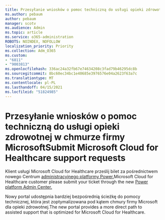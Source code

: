 ```yaml
---
title: Przesyłanie wniosków o pomoc techniczną do usługi opieki zdrowotnej w chmurze firmy Microsoft
ms.author: pebaum
author: pebaum
manager: scotv
ms.audience: Admin
ms.topic: article
ms.service: o365-administration
ROBOTS: NOINDEX, NOFOLLOW
localization_priority: Priority
ms.collection: Adm_O365
ms.custom:
- "6811"
- "9003813"
ms.openlocfilehash: 336ac24a32fb67e74634208c3fad79b46295dc8b
ms.sourcegitcommit: 8bc60ec34bc1e40685e3976576e04a2623f63a7c
ms.translationtype: MT
ms.contentlocale: pl-PL
ms.lasthandoff: 04/15/2021
ms.locfileid: "51824985"
---
```

# <a name="submit-microsoft-cloud-for-healthcare-support-requests"></a><span data-ttu-id="cb6f8-102">Przesyłanie wniosków o pomoc techniczną do usługi opieki zdrowotnej w chmurze firmy Microsoft</span><span class="sxs-lookup"><span data-stu-id="cb6f8-102">Submit Microsoft Cloud for Healthcare support requests</span></span>

<span data-ttu-id="cb6f8-103">Klient usługi Microsoft Cloud for Healthcare prześlij bilet za pośrednictwem nowego Centrum [administracyjnego platformy Power.](https://admin.powerplatform.microsoft.com/support?newTicket&product=Flow)</span><span class="sxs-lookup"><span data-stu-id="cb6f8-103">Microsoft Cloud for Healthcare  customer please submit your ticket through the new [Power platform Admin Center.](https://admin.powerplatform.microsoft.com/support?newTicket&product=Flow)</span></span>

<span data-ttu-id="cb6f8-104">Nowy portal udostępnia bardziej bezpośrednią ścieżkę do pomocy technicznej, która jest zoptymalizowana pod kątem chmury firmy Microsoft dla opieki zdrowotnej.</span><span class="sxs-lookup"><span data-stu-id="cb6f8-104">The new portal provides a more direct path to assisted support that is optimized for  Microsoft Cloud for Healthcare.</span></span>
